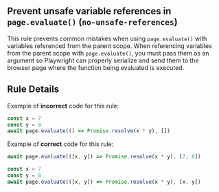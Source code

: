 ## Prevent unsafe variable references in `page.evaluate()` (`no-unsafe-references`)

This rule prevents common mistakes when using `page.evaluate()` with variables
referenced from the parent scope. When referencing variables from the parent
scope with `page.evaluate()`, you must pass them as an argument so Playwright
can properly serialize and send them to the browser page where the function
being evaluated is executed.

## Rule Details

Example of **incorrect** code for this rule:

```javascript
const x = 7
const y = 8
await page.evaluate(() => Promise.resolve(x * y), [])
```

Example of **correct** code for this rule:

```javascript
await page.evaluate(([x, y]) => Promise.resolve(x * y), [7, 8])

const x = 7
const y = 8
await page.evaluate(([x, y]) => Promise.resolve(x * y), [x, y])
```
